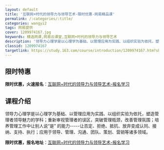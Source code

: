 ```yaml
---
layout: default
title: '互联网+时代的领导力与领导艺术-限时优惠-网易精品课'
permalink: /:categories/:title/
categories: wangyi2
tags: 网易提供
cover: 1209974167.jpg
keywords: 精选网课,网易云课堂,互联网+时代的领导力与领导艺术
description: '领导力心理学是以心理学为基础、以管理应用为实践、以组织实验为依托，塑造管理者领导魅力的学科；重新审视管理者的误区，突破管'
classid: 1209974167
targetlink: https://study.163.com/course/introduction/1209974167.htm?share=1&shareId=1025206652&utm_campaign=share&utm_medium=iphoneShare&utm_source=&utm_u=1025206652
---
```


## 限时特惠

**限时优惠，火速报名**：[互联网+时代的领导力与领导艺术-报名学习](https://study.163.com/course/introduction/1209974167.htm?share=1&shareId=1025206652&utm_campaign=share&utm_medium=iphoneShare&utm_source=&utm_u=1025206652)

## 课程介绍

领导力心理学是以心理学为基础、以管理应用为实践、以组织实验为依托，塑造管理者领导魅力的学科；重新审视管理者的误区，突破管理瓶颈，改善管理氛围；培养管理工作中让别人说“是” 的能力-----让否定、拒绝、抵抗、放弃变成认同、接纳、支持、执行；应用于领导、管理、沟通、团队、策划、营销等诸多领域。

**限时优惠，报名地址**：[互联网+时代的领导力与领导艺术-报名学习](https://study.163.com/course/introduction/1209974167.htm?share=1&shareId=1025206652&utm_campaign=share&utm_medium=iphoneShare&utm_source=&utm_u=1025206652)

